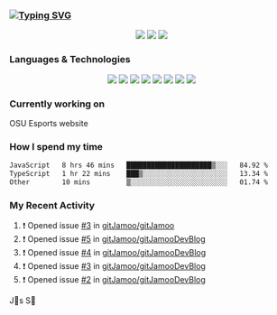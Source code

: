 ### [![Typing SVG](https://readme-typing-svg.herokuapp.com?vCenter=true&multiline=true&height=70&lines=Hi%2C+I'm+James+%F0%9F%91%8B;Currently+looking+for+work+%F0%9F%92%BC)](https://git.io/typing-svg)

<p align="center">
<a href="https://www.instagram.com/jms.smh/"><img src="https://img.shields.io/badge/Instagram-%23E4405F.svg?style=for-the-badge&logo=Instagram&logoColor=white"></a>
<a href="https://www.linkedin.com/in/james-smith-6913a2229"><img src="https://img.shields.io/badge/linkedin-%230077B5.svg?style=for-the-badge&logo=linkedin&logoColor=white"></a>
<a href="https://open.spotify.com/user/firecreeperjms?si=9pxXotqyTWircpJmwzRWgQ&utm_source=copy-link"><img src="https://img.shields.io/badge/Spotify-1ED760?style=for-the-badge&logo=spotify&logoColor=white)"></a>
  </p>

### Languages & Technologies

<p align="center">
<img src="https://img.shields.io/badge/html5-%23E34F26.svg?style=for-the-badge&logo=html5&logoColor=white">
<img src="https://img.shields.io/badge/javascript-%23323330.svg?style=for-the-badge&logo=javascript&logoColor=%23F7DF1E">
<img src="https://img.shields.io/badge/css3-%231572B6.svg?style=for-the-badge&logo=css3&logoColor=white">
<img src="https://img.shields.io/badge/c++-%2300599C.svg?style=for-the-badge&logo=c%2B%2B&logoColor=white">
<img src="https://img.shields.io/badge/node.js-6DA55F?style=for-the-badge&logo=node.js&logoColor=white">
<img src="https://img.shields.io/badge/react-%2320232a.svg?style=for-the-badge&logo=react&logoColor=%2361DAFB">
<img src="https://img.shields.io/badge/tailwindcss-%2338B2AC.svg?style=for-the-badge&logo=tailwind-css&logoColor=white">
<img src="https://img.shields.io/badge/Visual%20Studio%20Code-0078d7.svg?style=for-the-badge&logo=visual-studio-code&logoColor=white">
  </p>

### Currently working on

OSU Esports website

### How I spend my time

<!--START_SECTION:waka-->

```txt
JavaScript   8 hrs 46 mins   █████████████████████▒░░░   84.92 %
TypeScript   1 hr 22 mins    ███▒░░░░░░░░░░░░░░░░░░░░░   13.34 %
Other        10 mins         ▒░░░░░░░░░░░░░░░░░░░░░░░░   01.74 %
```

<!--END_SECTION:waka-->

### My Recent Activity
<!--START_SECTION:activity-->
1. ❗️ Opened issue [#3](https://github.com/gitJamoo/gitJamoo/issues/3) in [gitJamoo/gitJamoo](https://github.com/gitJamoo/gitJamoo)
2. ❗️ Opened issue [#5](https://github.com/gitJamoo/gitJamooDevBlog/issues/5) in [gitJamoo/gitJamooDevBlog](https://github.com/gitJamoo/gitJamooDevBlog)
3. ❗️ Opened issue [#4](https://github.com/gitJamoo/gitJamooDevBlog/issues/4) in [gitJamoo/gitJamooDevBlog](https://github.com/gitJamoo/gitJamooDevBlog)
4. ❗️ Opened issue [#3](https://github.com/gitJamoo/gitJamooDevBlog/issues/3) in [gitJamoo/gitJamooDevBlog](https://github.com/gitJamoo/gitJamooDevBlog)
5. ❗️ Opened issue [#2](https://github.com/gitJamoo/gitJamooDevBlog/issues/2) in [gitJamoo/gitJamooDevBlog](https://github.com/gitJamoo/gitJamooDevBlog)
<!--END_SECTION:activity-->

<!-- using waka time, https://github.com/athul/waka-readme, shields, and profile activity updater, https://dev.to/envoy_/150-badges-for-github-pnk) -->

<p align="center">
<src="http://ForTheBadge.com/images/badges/built-with-love.svg)">
</p>

J🎯s S🐲

<!-- https://github.com/Ileriayo/markdown-badges -->
